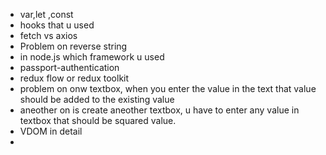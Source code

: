- var,let ,const
- hooks that u used
- fetch vs axios
- Problem on reverse string
- in node.js which framework u used
- passport-authentication
- redux flow or redux toolkit
- problem on onw textbox, when you enter the value in the text that value should be added to the existing value
- aneother on is create aneother textbox, u have to enter any value in textbox that should be squared value.
- VDOM in detail
- 